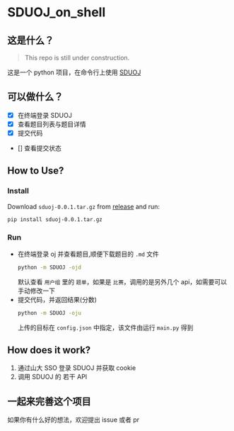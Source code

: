 # SDUOJ_on_shell

## 这是什么？

> This repo is still under construction.

这是一个 python 项目，在命令行上使用 [SDUOJ](https://github.com/SDUOJ/OnlineJudge)

## 可以做什么？

- [X] 在终端登录 SDUOJ
- [X] 查看题目列表与题目详情
- [X] 提交代码
- [] 查看提交状态

## How to Use?

### Install 

Download `sduoj-0.0.1.tar.gz` from [release](https://github.com/Jenway/SDUOJ_on_shell/releases) and run:

```bash
pip install sduoj-0.0.1.tar.gz
```

### Run


- 在终端登录 oj 并查看题目,顺便下载题目的 `.md` 文件
    ```bash
    python -m SDUOJ -ojd
    ```
    默认查看 `用户组` 里的 `题单`，如果是 `比赛`，调用的是另外几个 api，如需要可以手动修改一下
- 提交代码，并返回结果(分数)
    ```bash
    python -m SDUOJ -oju
    ```
    上传的目标在 `config.json` 中指定，该文件由运行 `main.py` 得到

## How does it work?

1. 通过山大 SSO 登录 SDUOJ 并获取 cookie
2. 调用 SDUOJ 的 若干 API 

## 一起来完善这个项目

如果你有什么好的想法，欢迎提出 issue 或者 pr
